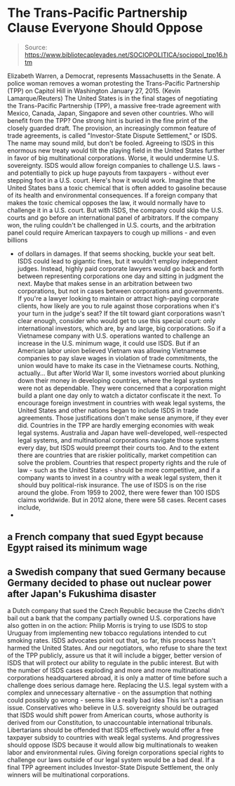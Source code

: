 # The Trans-Pacific Partnership Clause Everyone Should Oppose

> Source: https://www.bibliotecapleyades.net/SOCIOPOLITICA/sociopol_tpp16.htm

Elizabeth Warren, a Democrat,
represents Massachusetts in the
Senate.
A police woman
removes a woman
protesting the
Trans-Pacific Partnership (TPP)
on Capitol Hill in
Washington January 27, 2015.
(Kevin Lamarque/Reuters)
The United States is in the final stages
of negotiating the
Trans-Pacific Partnership (TPP), a
massive free-trade agreement with Mexico, Canada, Japan, Singapore
and seven other countries.
Who will benefit from the TPP?
One strong hint is buried in the fine
print of the closely guarded draft.
The provision, an increasingly common
feature of trade agreements, is called "Investor-State Dispute
Settlement," or
ISDS.
The name may sound mild, but don't be
fooled. Agreeing to ISDS in this enormous new treaty would tilt the
playing field in the United States further in favor of big
multinational corporations. Worse, it would undermine U.S.
sovereignty.
ISDS would allow foreign companies to
challenge U.S. laws - and potentially to pick up huge payouts from
taxpayers - without ever stepping foot in a U.S. court.
Here's how it would work.
Imagine that the United States bans a
toxic chemical that is often added to gasoline because of its health
and environmental consequences. If a foreign company that makes the
toxic chemical opposes the law, it would normally have to challenge
it in a U.S. court.
But with ISDS, the company could skip
the U.S. courts and go before an international panel of arbitrators.
If the company won, the ruling couldn't
be challenged in U.S. courts, and the arbitration panel could
require American taxpayers to cough up millions - and even billions
- of dollars in damages.
If that seems shocking, buckle your seat
belt. ISDS could lead to gigantic fines, but it
wouldn't employ independent judges.
Instead, highly paid corporate lawyers
would go back and forth between representing corporations one day
and sitting in judgment the next. Maybe that makes sense in an
arbitration between two corporations, but not in cases between
corporations and governments.
If you're a lawyer looking to maintain
or attract high-paying corporate clients, how likely are you to rule
against those corporations when it's your turn in the judge's seat?
If the tilt toward giant corporations wasn't clear enough, consider
who would get to use this special court: only international
investors, which are, by and large, big corporations.
So if a Vietnamese company with U.S.
operations wanted to challenge an increase in the U.S. minimum wage,
it could use ISDS.
But if an American labor union believed
Vietnam was allowing Vietnamese companies to pay slave wages in
violation of trade commitments, the union would have to make its
case in the Vietnamese courts.
Nothing, actually...
But after World War II, some investors
worried about plunking down their money in developing countries,
where the legal systems were not as dependable. They were concerned
that a corporation might build a plant one day only to watch a
dictator confiscate it the next.
To encourage foreign investment in
countries with weak legal systems, the United States and other
nations began to include ISDS in trade agreements.
Those justifications don't make sense
anymore, if they ever did. Countries in the TPP are hardly emerging
economies with weak legal systems. Australia and Japan have
well-developed, well-respected legal systems, and multinational
corporations navigate those systems every day, but ISDS would
preempt their courts too.
And to the extent there are countries
that are riskier politically, market competition can solve the
problem.
Countries that respect property rights
and the rule of law - such as the United States - should be
more competitive, and if a company wants to invest in a country with
a weak legal system, then it should buy political-risk insurance.
The use of ISDS is on the rise around
the globe. From 1959 to 2002, there were fewer than 100 ISDS claims
worldwide. But in 2012 alone, there were
58 cases.
Recent cases include,
-
a French company that sued Egypt
because Egypt raised its minimum wage
-
a Swedish company that
sued Germany because
Germany decided to phase out nuclear power after Japan's
Fukushima disaster
-
a Dutch company that sued the
Czech Republic because the Czechs didn't bail out a bank
that the company partially owned
U.S. corporations have also gotten in on
the action:
Philip Morris is trying to use
ISDS to stop Uruguay from implementing new tobacco regulations
intended to cut smoking rates.
ISDS advocates point out that, so far,
this process hasn't harmed the United States.
And our negotiators, who refuse
to share the text of the TPP publicly, assure us
that it will include a bigger, better version of ISDS that will
protect our ability to regulate in the public interest. But with the
number of ISDS cases exploding and more and more multinational
corporations headquartered abroad, it is only a matter of time
before such a challenge does serious damage here.
Replacing the U.S. legal system with a
complex and unnecessary alternative - on the assumption that nothing
could possibly go wrong - seems like a really bad idea
This isn't a partisan issue.
Conservatives who believe in U.S. sovereignty should be outraged
that ISDS would shift power from American courts, whose authority is
derived from our Constitution, to unaccountable international
tribunals.
Libertarians should be offended that
ISDS effectively would offer a free taxpayer subsidy to countries
with weak legal systems. And progressives should oppose ISDS because
it would allow big multinationals to weaken labor and environmental
rules.
Giving foreign corporations special
rights to challenge our laws outside of our legal system would be a
bad deal.
If a final TPP agreement includes
Investor-State Dispute Settlement, the only winners will be
multinational corporations.
